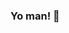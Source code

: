 ### Yo man! 👋

<!--
**Tataro/Tataro** is a ✨ _special_ ✨ repository because its `README.md` (this file) appears on your GitHub profile.

I'm **Tat**, the most handsome Software Engineer in Thailand, Node.js lover ✨

![Tat's GitHub stats](https://github-readme-stats.vercel.app/api?username=tataro&count_private=true&show_icons=true&count_private=true&theme=radical)

[![Top Langs](https://github-readme-stats.vercel.app/api/top-langs/?username=tataro&layout=compact)](https://github.com/anuraghazra/github-readme-stats)

![visitors](https://visitor-badge.glitch.me/badge?page_id=tataro)
